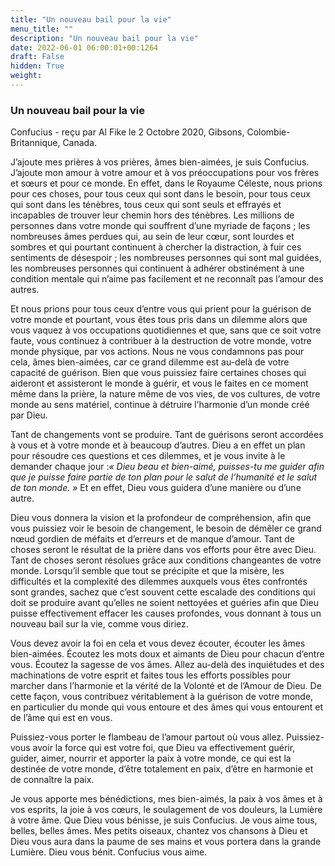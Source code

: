 ```yaml
---
title: "Un nouveau bail pour la vie"
menu_title: ""
description: "Un nouveau bail pour la vie"
date: 2022-06-01 06:00:01+00:1264
draft: False
hidden: True
weight:
---
```

### Un nouveau bail pour la vie

Confucius - reçu par Al Fike le 2 Octobre 2020, Gibsons, Colombie-Britannique, Canada.

J’ajoute mes prières à vos prières, âmes bien-aimées, je suis Confucius. J’ajoute mon amour à votre amour et à vos préoccupations pour vos frères et sœurs et pour ce monde. En effet, dans le Royaume Céleste, nous prions pour ces choses, pour tous ceux qui sont dans le besoin, pour tous ceux qui sont dans les ténèbres, tous ceux qui sont seuls et effrayés et incapables de trouver leur chemin hors des ténèbres. Les millions de personnes dans votre monde qui souffrent d’une myriade de façons ; les nombreuses âmes perdues qui, au sein de leur cœur, sont lourdes et sombres et qui pourtant continuent à chercher la distraction, à fuir ces sentiments de désespoir ; les nombreuses personnes qui sont mal guidées, les nombreuses personnes qui continuent à adhérer obstinément à une condition mentale qui n’aime pas facilement et ne reconnaît pas l’amour des autres.

Et nous prions pour tous ceux d’entre vous qui prient pour la guérison de votre monde et pourtant, vous êtes tous pris dans un dilemme alors que vous vaquez à vos occupations quotidiennes et que, sans que ce soit votre faute, vous continuez à contribuer à la destruction de votre monde, votre monde physique, par vos actions. Nous ne vous condamnons pas pour cela, âmes bien-aimées, car ce grand dilemme est au-delà de votre capacité de guérison. Bien que vous puissiez faire certaines choses qui aideront et assisteront le monde à guérir, et vous le faites en ce moment même dans la prière, la nature même de vos vies, de vos cultures, de votre monde au sens matériel, continue à détruire l’harmonie d’un monde créé par Dieu.

Tant de changements vont se produire. Tant de guérisons seront accordées à vous et à votre monde et à beaucoup d’autres. Dieu a en effet un plan pour résoudre ces questions et ces dilemmes, et je vous invite à le demander chaque jour :*« Dieu beau et bien-aimé, puisses-tu me guider afin que je puisse faire partie de ton plan pour le salut de l’humanité et le salut de ton monde. »* Et en effet, Dieu vous guidera d’une manière ou d’une autre.

Dieu vous donnera la vision et la profondeur de compréhension, afin que vous puissiez voir le besoin de changement, le besoin de démêler ce grand nœud gordien de méfaits et d’erreurs et de manque d’amour. Tant de choses seront le résultat de la prière dans vos efforts pour être avec Dieu. Tant de choses seront résolues grâce aux conditions changeantes de votre monde. Lorsqu’il semble que tout se précipite et que la misère, les difficultés et la complexité des dilemmes auxquels vous êtes confrontés sont grandes, sachez que c’est souvent cette escalade des conditions qui doit se produire avant qu’elles ne soient nettoyées et guéries afin que Dieu puisse effectivement effacer les causes profondes, vous donnant à tous un nouveau bail sur la vie, comme vous diriez.

Vous devez avoir la foi en cela et vous devez écouter, écouter les âmes bien-aimées. Écoutez les mots doux et aimants de Dieu pour chacun d’entre vous. Écoutez la sagesse de vos âmes. Allez au-delà des inquiétudes et des machinations de votre esprit et faites tous les efforts possibles pour marcher dans l’harmonie et la vérité de la Volonté et de l’Amour de Dieu. De cette façon, vous contribuez véritablement à la guérison de votre monde, en particulier du monde qui vous entoure et des âmes qui vous entourent et de l’âme qui est en vous.

Puissiez-vous porter le flambeau de l’amour partout où vous allez. Puissiez-vous avoir la force qui est votre foi, que Dieu va effectivement guérir, guider, aimer, nourrir et apporter la paix à votre monde, ce qui est la destinée de votre monde, d’être totalement en paix, d’être en harmonie et de connaître la paix.

Je vous apporte mes bénédictions, mes bien-aimés, la paix à vos âmes et à vos esprits, la joie à vos cœurs, le soulagement de vos douleurs, la Lumière à votre âme. Que Dieu vous bénisse, je suis Confucius. Je vous aime tous, belles, belles âmes. Mes petits oiseaux, chantez vos chansons à Dieu et Dieu vous aura dans la paume de ses mains et vous portera dans la grande Lumière. Dieu vous bénit. Confucius vous aime.
